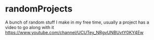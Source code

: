# randomProjects
A bunch of random stuff I make in my free time, usually a project has a video to go along with it
https://www.youtube.com/channel/UCUTey_NRgvUNBUvtY0KY4Ew
